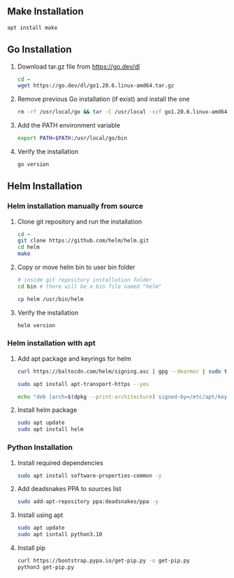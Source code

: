 ## Make Installation

```bash
apt install make
```

## Go Installation

1. Download tar.gz file from <https://go.dev/dl>

    ```bash
    cd ~
    wget https://go.dev/dl/go1.20.6.linux-amd64.tar.gz
    ```

2. Remove previous Go installation (if exist) and install the one

    ```bash
    rm -rf /usr/local/go && tar -C /usr/local -xzf go1.20.6.linux-amd64.tar.gz
    ```

3. Add the PATH environment variable

    ```bash
    export PATH=$PATH:/usr/local/go/bin
    ```

4. Verify the installation

    ```bash
    go version
    ```

## Helm Installation

### Helm installation manually from source

1. Clone git repository and run the installation

    ```bash
    cd ~
    git clone https://github.com/helm/helm.git
    cd helm
    make
    ```

2. Copy or move helm bin to user bin folder

    ```bash
    # inside git repository installation folder
    cd bin # there will be a bin file named "helm"
    
    cp helm /usr/bin/helm
    ```

3. Verify the installation

    ```bash
    helm version
    ```

### Helm installation with apt

1. Add apt package and keyrings for helm

    ```bash
    curl https://baltocdn.com/helm/signing.asc | gpg --dearmor | sudo tee /etc/apt/keyrings/helm.gpg > /dev/null

    sudo apt install apt-transport-https --yes
    
    echo "deb [arch=$(dpkg --print-architecture) signed-by=/etc/apt/keyrings/helm.gpg] https://baltocdn.com/helm/stable/debian/ all main" | sudo tee /etc/apt/sources.list.d/helm-stable-debian.list
    ```

2. Install helm package

    ```bash
    sudo apt update
    sudo apt install helm
    ```

### Python Installation

1. Install required dependencies

    ```bash
    sudo apt install software-properties-common -y
    ```

2. Add deadsnakes PPA to sources list

    ```bash
    sudo add-apt-repository ppa:deadsnakes/ppa -y
    ```

3. Install using apt
    ```bash
    sudo apt update
    sudo apt isntall python3.10
    ```

4. Install pip
    ```bash
    curl https://bootstrap.pypa.io/get-pip.py -o get-pip.py
    python3 get-pip.py
    ```